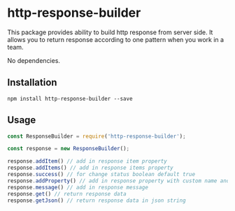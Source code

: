 # http-response-builder

This package provides ability to build http response from server side.
It allows you to return response according to one pattern when you work in a team.

No dependencies.

## Installation

```console
npm install http-response-builder --save
```

## Usage

```javascript
const ResponseBuilder = require('http-response-builder');

const response = new ResponseBuilder();

response.addItem() // add in response item property
response.addItems() // add in response items property
response.success() // for change status boolean default true
response.addProperty() // add in response property with custom name and assign value for it
response.message() // add in response message
response.get() // return response data
response.getJson() // return response data in json string
```